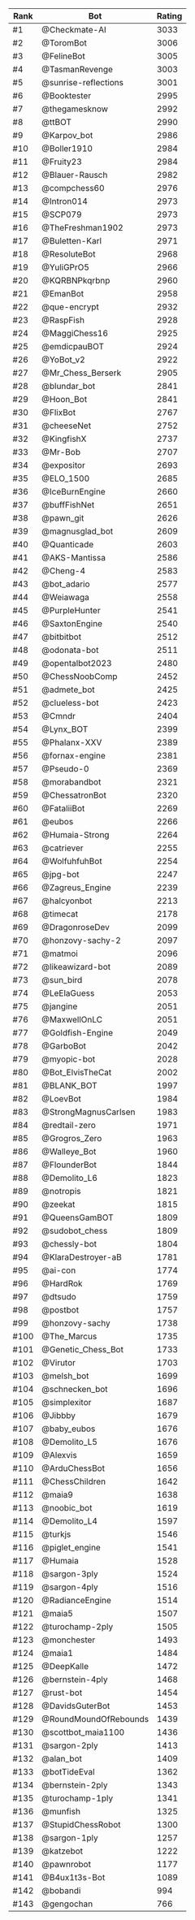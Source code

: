 Rank|Bot|Rating
---|---|---
#1|@Checkmate-AI|3033
#2|@ToromBot|3006
#3|@FelineBot|3005
#4|@TasmanRevenge|3003
#5|@sunrise-reflections|3001
#6|@Booktester|2995
#7|@thegamesknow|2992
#8|@ttBOT|2990
#9|@Karpov_bot|2986
#10|@Boller1910|2984
#11|@Fruity23|2984
#12|@Blauer-Rausch|2982
#13|@compchess60|2976
#14|@Intron014|2973
#15|@SCP079|2973
#16|@TheFreshman1902|2973
#17|@Buletten-Karl|2971
#18|@ResoluteBot|2968
#19|@YuliGPrO5|2966
#20|@KQRBNPkqrbnp|2960
#21|@EmanBot|2958
#22|@que-encrypt|2932
#23|@RaspFish|2928
#24|@MaggiChess16|2925
#25|@emdicpauBOT|2924
#26|@YoBot_v2|2922
#27|@Mr_Chess_Berserk|2905
#28|@blundar_bot|2841
#29|@Hoon_Bot|2841
#30|@FlixBot|2767
#31|@cheeseNet|2752
#32|@KingfishX|2737
#33|@Mr-Bob|2707
#34|@expositor|2693
#35|@ELO_1500|2685
#36|@IceBurnEngine|2660
#37|@buffFishNet|2651
#38|@pawn_git|2626
#39|@magnusglad_bot|2609
#40|@Quanticade|2603
#41|@AKS-Mantissa|2586
#42|@Cheng-4|2583
#43|@bot_adario|2577
#44|@Weiawaga|2558
#45|@PurpleHunter|2541
#46|@SaxtonEngine|2540
#47|@bitbitbot|2512
#48|@odonata-bot|2511
#49|@opentalbot2023|2480
#50|@ChessNoobComp|2452
#51|@admete_bot|2425
#52|@clueless-bot|2423
#53|@Cmndr|2404
#54|@Lynx_BOT|2399
#55|@Phalanx-XXV|2389
#56|@fornax-engine|2381
#57|@Pseudo-0|2369
#58|@morabandbot|2321
#59|@ChessatronBot|2320
#60|@FataliiBot|2269
#61|@eubos|2266
#62|@Humaia-Strong|2264
#63|@catriever|2255
#64|@WolfuhfuhBot|2254
#65|@jpg-bot|2247
#66|@Zagreus_Engine|2239
#67|@halcyonbot|2213
#68|@timecat|2178
#69|@DragonroseDev|2099
#70|@honzovy-sachy-2|2097
#71|@matmoi|2096
#72|@likeawizard-bot|2089
#73|@sun_bird|2078
#74|@LeElaGuess|2053
#75|@jangine|2051
#76|@MaxwellOnLC|2051
#77|@Goldfish-Engine|2049
#78|@GarboBot|2042
#79|@myopic-bot|2028
#80|@Bot_ElvisTheCat|2002
#81|@BLANK_BOT|1997
#82|@LoevBot|1984
#83|@StrongMagnusCarlsen|1983
#84|@redtail-zero|1971
#85|@Grogros_Zero|1963
#86|@Walleye_Bot|1960
#87|@FlounderBot|1844
#88|@Demolito_L6|1823
#89|@notropis|1821
#90|@zeekat|1815
#91|@QueensGamBOT|1809
#92|@sudobot_chess|1809
#93|@chessly-bot|1804
#94|@KlaraDestroyer-aB|1781
#95|@ai-con|1774
#96|@HardRok|1769
#97|@dtsudo|1759
#98|@postbot|1757
#99|@honzovy-sachy|1738
#100|@The_Marcus|1735
#101|@Genetic_Chess_Bot|1733
#102|@Virutor|1703
#103|@melsh_bot|1699
#104|@schnecken_bot|1696
#105|@simplexitor|1687
#106|@Jibbby|1679
#107|@baby_eubos|1676
#108|@Demolito_L5|1676
#109|@Alexvis|1659
#110|@ArduChessBot|1656
#111|@ChessChildren|1642
#112|@maia9|1638
#113|@noobic_bot|1619
#114|@Demolito_L4|1597
#115|@turkjs|1546
#116|@piglet_engine|1541
#117|@Humaia|1528
#118|@sargon-3ply|1524
#119|@sargon-4ply|1516
#120|@RadianceEngine|1514
#121|@maia5|1507
#122|@turochamp-2ply|1505
#123|@monchester|1493
#124|@maia1|1484
#125|@DeepKalle|1472
#126|@bernstein-4ply|1468
#127|@rust-bot|1454
#128|@DavidsGuterBot|1453
#129|@RoundMoundOfRebounds|1439
#130|@scottbot_maia1100|1436
#131|@sargon-2ply|1413
#132|@alan_bot|1409
#133|@botTideEval|1362
#134|@bernstein-2ply|1343
#135|@turochamp-1ply|1341
#136|@munfish|1325
#137|@StupidChessRobot|1300
#138|@sargon-1ply|1257
#139|@katzebot|1222
#140|@pawnrobot|1177
#141|@B4ux1t3s-Bot|1089
#142|@bobandi|994
#143|@gengochan|766
